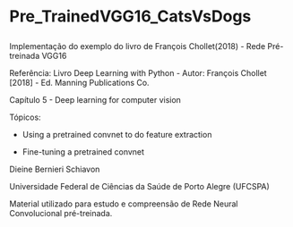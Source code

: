 # Pre_TrainedVGG16_CatsVsDogs<p>
Implementação do exemplo do livro de François Chollet(2018) - Rede Pré-treinada VGG16<p>
Referência: Livro Deep Learning with Python - Autor: François Chollet [2018] - Ed. Manning Publications Co.<p>
Capítulo 5 - Deep learning for computer vision<p>
Tópicos:<p>
-  Using a pretrained convnet to do feature extraction<p>
-  Fine-tuning a pretrained convnet


Dieine Bernieri Schiavon<p>
Universidade Federal de Ciências da Saúde de Porto Alegre (UFCSPA)<p>
Material utilizado para estudo e compreensão de Rede Neural Convolucional pré-treinada.<p>


